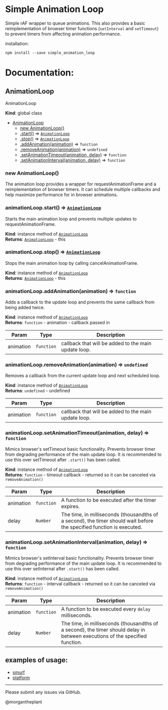 # Simple Animation Loop
Simple rAF wrapper to queue animations. This also provides a basic reimplementation of browser timer functions (`setInterval` and `setTimeout`) to prevent timers from affecting animation performance. 

installation:
```
npm install --save simple_animation_loop
```




# Documentation:

<a name="AnimationLoop"></a>

## AnimationLoop
AnimationLoop

**Kind**: global class  

* [AnimationLoop](#AnimationLoop)
    * [new AnimationLoop()](#new_AnimationLoop_new)
    * [.start()](#AnimationLoop+start) ⇒ <code>[AnimationLoop](#AnimationLoop)</code>
    * [.stop()](#AnimationLoop+stop) ⇒ <code>[AnimationLoop](#AnimationLoop)</code>
    * [.addAnimation(animation)](#AnimationLoop+addAnimation) ⇒ <code>function</code>
    * [.removeAnimation(animation)](#AnimationLoop+removeAnimation) ⇒ <code>undefined</code>
    * [.setAnimationTimeout(animation, delay)](#AnimationLoop+setAnimationTimeout) ⇒ <code>function</code>
    * [.setAnimationInterval(animation, delay)](#AnimationLoop+setAnimationInterval) ⇒ <code>function</code>

<a name="new_AnimationLoop_new"></a>

### new AnimationLoop()
The animation loop provides a wrapper for requestAnimationFrame and a
reimplementation of browser timers. It can schedule multiple callbacks
and help maximize performance for in browser animations.

<a name="AnimationLoop+start"></a>

### animationLoop.start() ⇒ <code>[AnimationLoop](#AnimationLoop)</code>
Starts the main animation loop and prevents multiple updates to 
requestAnimationFrame.

**Kind**: instance method of <code>[AnimationLoop](#AnimationLoop)</code>  
**Returns**: <code>[AnimationLoop](#AnimationLoop)</code> - this  
<a name="AnimationLoop+stop"></a>

### animationLoop.stop() ⇒ <code>[AnimationLoop](#AnimationLoop)</code>
Stops the main animation loop by calling cancelAnimationFrame.

**Kind**: instance method of <code>[AnimationLoop](#AnimationLoop)</code>  
**Returns**: <code>[AnimationLoop](#AnimationLoop)</code> - this  
<a name="AnimationLoop+addAnimation"></a>

### animationLoop.addAnimation(animation) ⇒ <code>function</code>
Adds a callback to the update loop and prevents the same callback from being 
added twice.

**Kind**: instance method of <code>[AnimationLoop](#AnimationLoop)</code>  
**Returns**: <code>function</code> - animation - callback passed in  

| Param | Type | Description |
| --- | --- | --- |
| animation | <code>function</code> | callback that will be added to the main update loop. |

<a name="AnimationLoop+removeAnimation"></a>

### animationLoop.removeAnimation(animation) ⇒ <code>undefined</code>
Removes a callback from the current update loop and next scheduled loop.

**Kind**: instance method of <code>[AnimationLoop](#AnimationLoop)</code>  
**Returns**: <code>undefined</code> - undefined  

| Param | Type | Description |
| --- | --- | --- |
| animation | <code>function</code> | callback that will be added to the main update loop. |

<a name="AnimationLoop+setAnimationTimeout"></a>

### animationLoop.setAnimationTimeout(animation, delay) ⇒ <code>function</code>
Mimics browser's setTimeout basic functionality. Prevents browser timer from 
degrading performance of the main update loop. It is recommended to use this over
setTimeout after `.start()` has been called.

**Kind**: instance method of <code>[AnimationLoop](#AnimationLoop)</code>  
**Returns**: <code>function</code> - timeout callback - returned so it can be canceled via `removeAnimation()`  

| Param | Type | Description |
| --- | --- | --- |
| animation | <code>function</code> | A function to be executed after the timer expires. |
| delay | <code>Number</code> | The time, in milliseconds (thousandths of a second), the timer  should wait before the specified function is executed. |

<a name="AnimationLoop+setAnimationInterval"></a>

### animationLoop.setAnimationInterval(animation, delay) ⇒ <code>function</code>
Mimics browser's setInterval basic functionality. Prevents browser timer from 
degrading performance of the main update loop. It is recommended to use this over
setInternal after `.start()` has been called.

**Kind**: instance method of <code>[AnimationLoop](#AnimationLoop)</code>  
**Returns**: <code>function</code> - interval callback - returned so it can be canceled via `removeAnimation()`  

| Param | Type | Description |
| --- | --- | --- |
| animation | <code>function</code> | A function to be executed every `delay` milliseconds. |
| delay | <code>Number</code> | The time, in milliseconds (thousandths of a second), the timer  should delay in between executions of the specified function. |


## examples of usage:

 - [smurf](https://github.com/Morgantheplant/smurf)
 - [platform](http://moogl.herokuapp.com/)

<hr />

Please submit any issues via GitHub.

@morgantheplant
